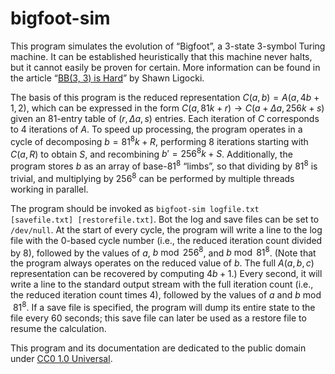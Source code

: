 # bigfoot-sim

This program simulates the evolution of “Bigfoot”, a 3-state 3-symbol Turing machine. It can be established heuristically that this machine never halts, but it cannot easily be proven for certain. More information can be found in the article “[BB(3, 3) is Hard](https://www.sligocki.com/2023/10/16/bb-3-3-is-hard.html)” by Shawn Ligocki.

The basis of this program is the reduced representation $C(a,b)=A(a,4b+1,2)$, which can be expressed in the form $C(a,81k+r)\to C(a+\Delta a,256k+s)$ given an 81-entry table of $(r,\Delta a,s)$ entries. Each iteration of $C$ corresponds to 4 iterations of $A$. To speed up processing, the program operates in a cycle of decomposing $b=81^8k+R$, performing 8 iterations starting with $C(a,R)$ to obtain $S$, and recombining $b'=256^8k+S$. Additionally, the program stores $b$ as an array of base-<span>$81^8$</span> “limbs”, so that dividing by $81^8$ is trivial, and multiplying by $256^8$ can be performed by multiple threads working in parallel.

The program should be invoked as `bigfoot-sim logfile.txt [savefile.txt] [restorefile.txt]`. Bot the log and save files can be set to `/dev/null`. At the start of every cycle, the program will write a line to the log file with the 0-based cycle number (i.e., the reduced iteration count divided by 8), followed by the values of $a$, $b\bmod256^8$, and $b\bmod81^8$. (Note that the program always operates on the reduced value of $b$. The full $A(a,b,c)$ representation can be recovered by computing $4b+1$.) Every second, it will write a line to the standard output stream with the full iteration count (i.e., the reduced iteration count times 4), followed by the values of $a$ and $b\bmod81^8$. If a save file is specified, the program will dump its entire state to the file every 60 seconds; this save file can later be used as a restore file to resume the calculation.

This program and its documentation are dedicated to the public domain under [CC0 1.0 Universal](https://creativecommons.org/publicdomain/zero/1.0/).

